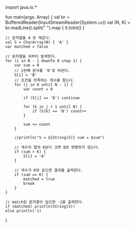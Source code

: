 
import java.io.*

fun main(args: Array<String>) {
    val br = BufferedReader(InputStreamReader(System.`in`))
    val (N, K) = br.readLine().split(" ").map { it.toInt() }

    // 문자열을 A 로 채운다.
    val S = CharArray(N) { 'A' }
    var matched = false

    // 문자열을 뒤부터 탐색한다.
    for (i in N - 1 downTo 0 step 1) {
        var sum = 0
        // i번째 문자를 'B'로 바꾼다.
        S[i] = 'B'
        // 조건을 만족하는 개수를 찾는다.
        for (j in 0 until N - 1) {
            var count = 0

            if (S[j] == 'B') continue

            for (k in j + 1 until N) {
                if (S[k] == 'B') count++
            }

            sum += count
        }

        //println("S = ${String(S)} sum = $sum")

        // 개수의 합의 K보다 크면 B로 변환하지 않는다.
        if (sum > K) {
            S[i] = 'A'
        }

        // 개수가 K와 같으면 결과를 출력한다.
        if (sum == K) {
            matched = true
            break
        }
    }

    // match된 문자열이 업으면 -1을 출력한다.
    if (matched) println(String(S))
    else println(-1)
}
